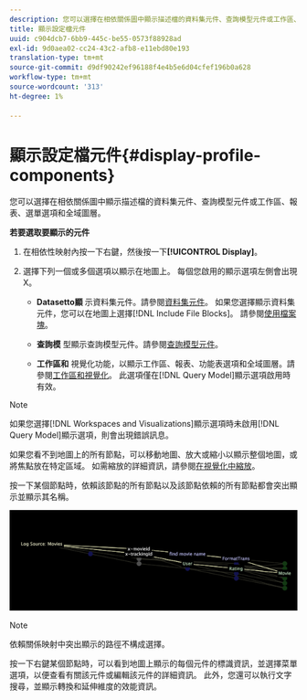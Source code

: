 ```yaml
---
description: 您可以選擇在相依關係圖中顯示描述檔的資料集元件、查詢模型元件或工作區、報表、選單選項和全域圖層。
title: 顯示設定檔元件
uuid: c904dcb7-6bb9-445c-be55-0573f88928ad
exl-id: 9d0aea02-cc24-43c2-afb8-e11ebd80e193
translation-type: tm+mt
source-git-commit: d9df90242ef96188f4e4b5e6d04cfef196b0a628
workflow-type: tm+mt
source-wordcount: '313'
ht-degree: 1%

---
```


# 顯示設定檔元件{#display-profile-components}

您可以選擇在相依關係圖中顯示描述檔的資料集元件、查詢模型元件或工作區、報表、選單選項和全域圖層。

**若要選取要顯示的元件**

1. 在相依性映射內按一下右鍵，然後按一下&#x200B;**[!UICONTROL Display]**。
1. 選擇下列一個或多個選項以顯示在地圖上。 每個您啟用的顯示選項左側會出現X。

   * **Datasetto顯** 示資料集元件。請參閱[資料集元件](../../../../../home/c-get-started/c-admin-intrf/c-dataset-mgrs/c-dep-maps/c-dataset-comp.md#concept-4afe28ad29d14eca8a5000847254c293)。 如果您選擇顯示資料集元件，您可以在地圖上選擇[!DNL Include File Blocks]。 請參閱[使用檔案塊](../../../../../home/c-get-started/c-admin-intrf/c-dataset-mgrs/c-dep-maps/c-wkg-file-blocks.md#concept-3652bbabfbd34449a5f842d8aa598efc)。

   * **查詢模** 型顯示查詢模型元件。請參閱[查詢模型元件](../../../../../home/c-get-started/c-admin-intrf/c-dataset-mgrs/c-dep-maps/c-qry-mod-comp.md#concept-32c6dadd32f74179b026c7e96d47710f)。

   * **工作區和** 視覺化功能，以顯示工作區、報表、功能表選項和全域圖層。請參閱[工作區和視覺化](../../../../../home/c-get-started/c-admin-intrf/c-dataset-mgrs/c-dep-maps/c-wksps-vis.md#concept-abbd4fb115ff47f49f879466ce274921)。 此選項僅在[!DNL Query Model]顯示選項啟用時有效。

>[!NOTE]
>
>如果您選擇[!DNL Workspaces and Visualizations]顯示選項時未啟用[!DNL Query Model]顯示選項，則會出現錯誤訊息。

如果您看不到地圖上的所有節點，可以移動地圖、放大或縮小以顯示整個地圖，或將焦點放在特定區域。 如需縮放的詳細資訊，請參閱[在視覺化中縮放](../../../../../home/c-get-started/c-vis/c-zoom-vis.md#concept-7e33670bb5344f78a316f1a84cc20530)。

按一下某個節點時，依賴該節點的所有節點以及該節點依賴的所有節點都會突出顯示並顯示其名稱。

![](assets/vis_DependencyMap_HighlightedPath.png)

>[!NOTE]
>
>依賴關係映射中突出顯示的路徑不構成選擇。

按一下右鍵某個節點時，可以看到地圖上顯示的每個元件的標識資訊，並選擇菜單選項，以便查看有關該元件或編輯該元件的詳細資訊。 此外，您還可以執行文字搜尋，並顯示轉換和延伸維度的效能資訊。

